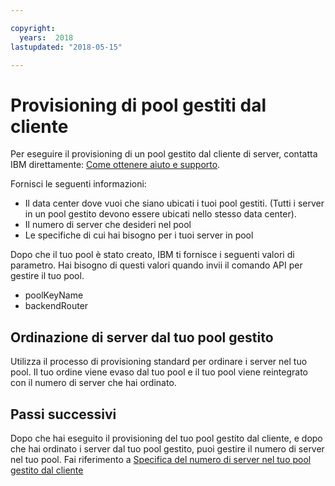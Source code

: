 ```yaml
---

copyright:
  years:  2018
lastupdated: "2018-05-15"

---
```



# Provisioning di pool gestiti dal cliente

Per eseguire il provisioning di un pool gestito dal cliente di server, contatta IBM direttamente: [Come ottenere aiuto e supporto](../bare-metal/get-help-and-support.html).

Fornisci le seguenti informazioni:
* Il data center dove vuoi che siano ubicati i tuoi pool gestiti. (Tutti i server in un pool gestito devono essere ubicati nello stesso data center).
*  Il numero di server che desideri nel pool
* Le specifiche di cui hai bisogno per i tuoi server in pool

Dopo che il tuo pool è stato creato, IBM ti fornisce i seguenti valori di parametro. Hai bisogno di questi valori quando invii il comando API per gestire il tuo pool.
* poolKeyName
* backendRouter

## Ordinazione di server dal tuo pool gestito
Utilizza il processo di provisioning standard per ordinare i server nel tuo pool. Il tuo ordine viene evaso dal tuo pool e il tuo pool viene reintegrato con il numero di server che hai ordinato.

## Passi successivi

Dopo che hai eseguito il provisioning del tuo pool gestito dal cliente, e dopo che hai ordinato i server dal tuo pool gestito, puoi gestire il numero di server nel tuo pool. Fai riferimento a [Specifica del numero di server nel tuo pool gestito dal cliente](../bare-metal/managedPool_managing.html)

